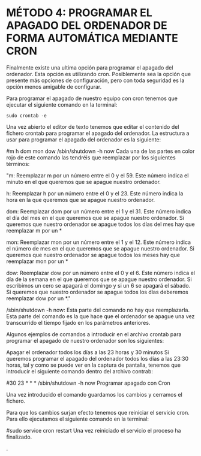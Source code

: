 # MÉTODO 4: PROGRAMAR EL APAGADO DEL ORDENADOR DE FORMA AUTOMÁTICA MEDIANTE CRON
Finalmente existe una ultima opción para programar el apagado del ordenador. Esta opción es utilizando cron. Posiblemente sea la opción que presente más opciones de configuración, pero con toda seguridad es la opción menos amigable de configurar.

Para programar el apagado de nuestro equipo con cron tenemos que ejecutar el siguiente comando en la terminal:

    sudo crontab -e
    
Una vez abierto el editor de texto tenemos que editar el contenido del fichero crontab para programar el apagado del ordenador. La estructura a usar para programar el apagado del ordenador es la siguiente:

#m h dom mon dow /sbin/shutdown -h now
Cada una de las partes en color rojo de este comando las tendréis que reemplazar por los siguientes términos:

"m: Reemplazar m por un número entre el 0 y el 59. Este número indica el minuto en el que queremos que se apague nuestro ordenador.

h: Reemplazar h por un número entre el 0 y el 23. Este número indica la hora en la que queremos que se apague nuestro ordenador.

dom: Reemplazar dom por un número entre el 1 y el 31. Este número indica el día del mes en el que queremos que se apague nuestro ordenador. Si queremos que nuestro ordenador se apague todos los días del mes hay que reemplazar m por un *

mon: Reemplazar mon por un número entre el 1 y el 12. Este número indica el número de mes en el que queremos que se apague nuestro ordenador. Si queremos que nuestro ordenador se apague todos los meses hay que reemplazar mon por un *

dow: Reemplazar dow por un número entre el 0 y el 6. Este número indica el día de la semana en el que queremos que se apague nuestro ordenador. Si escribimos un cero se apagará el domingo y si un 6 se apagará el sábado. Si queremos que nuestro ordenador se apague todos los días deberemos reemplazar dow por un *."

/sbin/shutdown -h now: Esta parte del comando no hay que reemplazarla. Esta parte del comando es la que hace que el ordenador se apague una vez transcurrido el tiempo fijado en los parámetros anteriores.

Algunos ejemplos de comandos a introducir en el archivo crontab para programar el apagado de nuestro ordenador son los siguientes:

Apagar el ordenador todos los días a las 23 horas y 30 minutos
Si queremos programar el apagado del ordenador todos los días a las 23:30 horas, tal y como se puede ver en la captura de pantalla, tenemos que introducir el siguiente comando dentro del archivo contrab:

#30 23 * * * /sbin/shutdown -h now
Programar apagado con Cron

Una vez introducido el comando guardamos los cambios y cerramos el fichero.

Para que los cambios surjan efecto tenemos que reiniciar el servicio cron. Para ello ejecutamos el siguiente comando en la terminal:

#sudo service cron restart
Una vez reiniciado el servicio el proceso ha finalizado.




.
